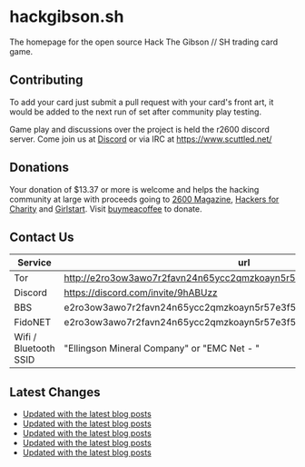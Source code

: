 # hackgibson.sh
The homepage for the open source Hack The Gibson // SH trading card game.


## Contributing

To add your card just submit a pull request with your card's front art, it would be added to the next run of set after community play testing.

Game play and discussions over the project is held the r2600 discord server. Come join us at [Discord](https://discord.com/invite/9hABUzz) or via IRC at https://www.scuttled.net/


## Donations

Your donation of $13.37 or more is welcome and helps the hacking community at large with proceeds going to [2600 Magazine](https://2600.com/), [Hackers for Charity](https://hackersforcharity.org) and [Girlstart](https://girlstart.org).  Visit [buymeacoffee](https://www.buymeacoffee.com/hackgibson.sh) to donate.


## Contact Us

Service | url
-|-
Tor | http://e2ro3ow3awo7r2favn24n65ycc2qmzkoayn5r57e3f56nvjwdcgg32ad.onion
Discord | https://discord.com/invite/9hABUzz
BBS | e2ro3ow3awo7r2favn24n65ycc2qmzkoayn5r57e3f56nvjwdcgg32ad.onion:23
FidoNET | e2ro3ow3awo7r2favn24n65ycc2qmzkoayn5r57e3f56nvjwdcgg32ad.onion:24554
Wifi / Bluetooth SSID | "Ellingson Mineral Company" or "EMC Net - <fidonet address>"

## Latest Changes
<!-- BLOG-POST-LIST:START -->
- [Updated with the latest blog posts](https://github.com/DFW2600/hackgibson.sh/commit/836a60a1b48b83c06a9ae98dac8a6220d4eac90b)
- [Updated with the latest blog posts](https://github.com/DFW2600/hackgibson.sh/commit/c49b095a1ee5c7db04fb027d5b1f04ea5d3746fa)
- [Updated with the latest blog posts](https://github.com/DFW2600/hackgibson.sh/commit/3ad5a91266f58a5095077e34fce3f97aee6a8a2a)
- [Updated with the latest blog posts](https://github.com/DFW2600/hackgibson.sh/commit/9ba59a8b2aaf236797d3473b23db93d658dc0ca7)
- [Updated with the latest blog posts](https://github.com/DFW2600/hackgibson.sh/commit/8ff7cfaf97c6d659edd2ce519d6373564883cb46)
<!-- BLOG-POST-LIST:END -->
